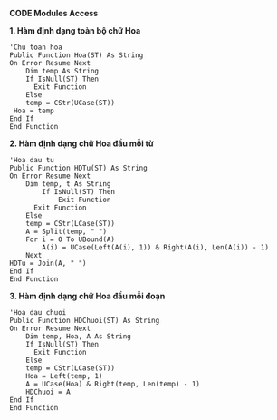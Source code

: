 **CODE Modules Access**

**1. Hàm định dạng toàn bộ chữ Hoa**
```
'Chu toan hoa
Public Function Hoa(ST) As String
On Error Resume Next
    Dim temp As String
    If IsNull(ST) Then
      Exit Function
    Else
    temp = CStr(UCase(ST))
 Hoa = temp
End If
End Function
```

**2. Hàm định dạng chữ Hoa đầu mỗi từ**

```
'Hoa dau tu
Public Function HDTu(ST) As String
On Error Resume Next
    Dim temp, t As String
        If IsNull(ST) Then
            Exit Function
      Exit Function
    Else
    temp = CStr(LCase(ST))
    A = Split(temp, " ")
    For i = 0 To UBound(A)
        A(i) = UCase(Left(A(i), 1)) & Right(A(i), Len(A(i)) - 1)
    Next
HDTu = Join(A, " ")
End If
End Function
```
**3. Hàm định dạng chữ Hoa đầu mỗi đoạn**

```
'Hoa dau chuoi
Public Function HDChuoi(ST) As String
On Error Resume Next
    Dim temp, Hoa, A As String
    If IsNull(ST) Then
      Exit Function
    Else
    temp = CStr(LCase(ST))
    Hoa = Left(temp, 1)
    A = UCase(Hoa) & Right(temp, Len(temp) - 1)
    HDChuoi = A
End If
End Function
```
